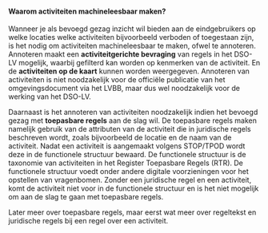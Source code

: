 ﻿#### Waarom activiteiten machineleesbaar maken?

Wanneer je als bevoegd gezag inzicht wil bieden aan de eindgebruikers op welke locaties welke
activiteiten bijvoorbeeld verboden of toegestaan zijn, is het nodig om
activiteiten machineleesbaar te maken, ofwel te annoteren. Annoteren maakt een 
**activiteitgerichte bevraging** van regels in het DSO-LV mogelijk, waarbij gefilterd 
kan worden op kenmerken van de activiteit. En de **activiteiten op de kaart** kunnen 
worden weergegeven. Annoteren van activiteiten is niet noodzakelijk 
voor de officiële publicatie van het omgevingsdocument via het LVBB, maar dus wel noodzakelijk
voor de werking van het DSO-LV. 

Daarnaast is het annoteren van activiteiten noodzakelijk indien het bevoegd
gezag met **toepasbare regels** aan de slag wil. De toepasbare regels maken namelijk
gebruik van de attributen van de activiteit die in juridische regels beschreven
wordt, zoals bijvoorbeeld de locatie en de naam van de activiteit. Nadat een
activiteit is aangemaakt volgens STOP/TPOD wordt deze in de functionele
structuur bewaard. De functionele structuur is de taxonomie van activiteiten in
het Register Toepasbare Regels (RTR). De functionele structuur voedt onder
andere digitale voorzieningen voor het opstellen van vragenbomen. Zonder een
juridische regel en een activiteit, komt de activiteit niet voor in de
functionele structuur en is het niet mogelijk om aan de slag te gaan met
toepasbare regels. 

Later meer over toepasbare regels, maar eerst wat meer over regeltekst en 
juridische regels bij een regel over een activiteit.
